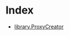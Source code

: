 # Index

<!-- START_INDEX -->
- [library.ProxyCreator](./library.ProxyCreator.md)
<!-- END_INDEX -->
